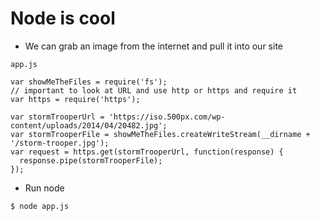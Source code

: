 # Node is cool
* We can grab an image from the internet and pull it into our site

`app.js`

```
var showMeTheFiles = require('fs');
// important to look at URL and use http or https and require it
var https = require('https');

var stormTrooperUrl = 'https://iso.500px.com/wp-content/uploads/2014/04/20482.jpg';
var stormTrooperFile = showMeTheFiles.createWriteStream(__dirname + '/storm-trooper.jpg');
var request = https.get(stormTrooperUrl, function(response) {
  response.pipe(stormTrooperFile);
});
```

* Run node

`$ node app.js`
